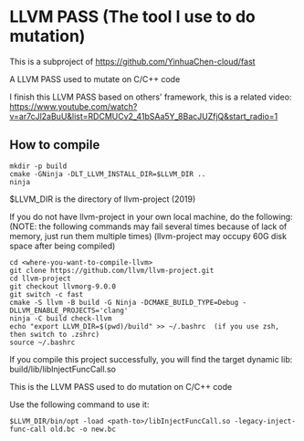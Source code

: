 # LLVM PASS (The tool I use to do mutation)

This is a subproject of https://github.com/YinhuaChen-cloud/fast

A LLVM PASS used to mutate on C/C++ code

I finish this LLVM PASS based on others' framework, this is a related video: https://www.youtube.com/watch?v=ar7cJl2aBuU&list=RDCMUCv2_41bSAa5Y_8BacJUZfjQ&start_radio=1

## How to compile

```
mkdir -p build
cmake -GNinja -DLT_LLVM_INSTALL_DIR=$LLVM_DIR ..   
ninja
```

$LLVM_DIR is the directory of llvm-project (2019)

If you do not have llvm-project in your own local machine, do the following:
(NOTE: the following commands may fail several times because of lack of memory, just run them multiple times) (llvm-project may occupy 60G disk space after being compiled)

```
cd <where-you-want-to-compile-llvm>
git clone https://github.com/llvm/llvm-project.git
cd llvm-project
git checkout llvmorg-9.0.0
git switch -c fast
cmake -S llvm -B build -G Ninja -DCMAKE_BUILD_TYPE=Debug -DLLVM_ENABLE_PROJECTS='clang'
ninja -C build check-llvm
echo "export LLVM_DIR=$(pwd)/build" >> ~/.bashrc  (if you use zsh, then switch to .zshrc)
source ~/.bashrc
```

If you compile this project successfully, you will find the target dynamic lib: build/lib/libInjectFuncCall.so

This is the LLVM PASS used to do mutation on C/C++ code

Use the following command to use it:

```
$LLVM_DIR/bin/opt -load <path-to>/libInjectFuncCall.so -legacy-inject-func-call old.bc -o new.bc
```


